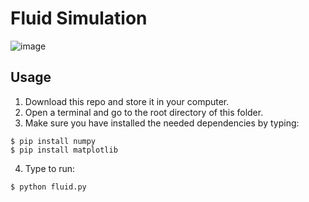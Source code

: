 # Fluid Simulation

![image](https://github.com/the-other-mariana/fluid-simulation/blob/master/output/example01.png?raw=true)

## Usage

1. Download this repo and store it in your computer.
2. Open a terminal and go to the root directory of this folder.
3. Make sure you have installed the needed dependencies by typing:

```
$ pip install numpy
$ pip install matplotlib
```
4. Type to run:

```
$ python fluid.py
```